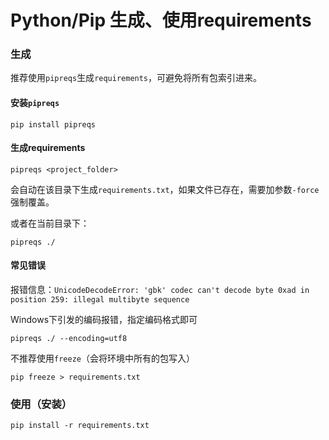 # Python/Pip 生成、使用requirements

### 生成

推荐使用`pipreqs`生成`requirements`，可避免将所有包索引进来。

#### 安装`pipreqs`

```
pip install pipreqs
```

#### 生成requirements

```
pipreqs <project_folder>
```

会自动在该目录下生成`requirements.txt`，如果文件已存在，需要加参数`-force`强制覆盖。

或者在当前目录下：

```
pipreqs ./
```

#### 常见错误

报错信息：`UnicodeDecodeError: 'gbk' codec can't decode byte 0xad in position 259: illegal multibyte sequence`

Windows下引发的编码报错，指定编码格式即可

```
pipreqs ./ --encoding=utf8
```



不推荐使用`freeze`（会将环境中所有的包写入）

```
pip freeze > requirements.txt
```



### 使用（安装）

```
pip install -r requirements.txt
```

